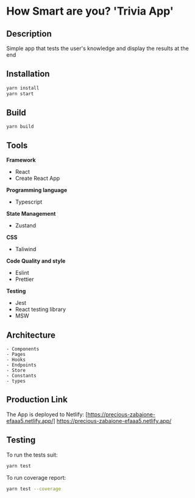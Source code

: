 # How Smart are you? 'Trivia App'

## Description

Simple app that tests the user's knowledge and display the results at the end
## Installation 

```bash
yarn install
yarn start
```

## Build
```
yarn build
```
## Tools

**Framework**
- React
- Create React App

**Programming language**
- Typescript

**State Management**
- Zustand

**CSS**
- Taliwind

**Code Quality and style**
- Eslint
- Prettier

**Testing**
- Jest
- React testing library
- MSW

## Architecture
    - Components
    - Pages
    - Hooks
    - Endpoints
    - Store
    - Constants
    - types 
## Production Link
The App is deployed to Netlify: [https://precious-zabaione-efaaa5.netlify.app/] https://precious-zabaione-efaaa5.netlify.app/ 

## Testing
To run the tests suit:

```bash
yarn test
```

To run coverage report:

```bash
yarn test --coverage
```